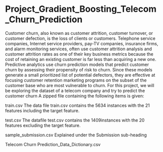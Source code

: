 # Project_Gradient_Boosting_Telecom_Churn_Prediction
Customer churn, also known as customer attrition, customer turnover, or customer defection, is the loss of clients or customers. Telephone service companies, Internet service providers, pay-TV companies, insurance firms, and alarm monitoring services, often use customer attrition analysis and customer attrition rates as one of their key business metrics because the cost of retaining an existing customer is far less than acquiring a new one.  Predictive analytics use churn prediction models that predict customer churn by assessing their propensity of risk to churn. Since these models generate a small prioritized list of potential defectors, they are effective at focusing customer retention marketing programs on the subset of the customer base who are most vulnerable to churn.  For this project, we will be exploring the dataset of a telecom company and try to predict the customer churn
A zipped file containing the following items is given:

train.csv
The data file train.csv contains the 5634 instances with the 21 features including the target feature.

test.csv
The datafile test.csv contains the 1409instances with the 20 features excluding the target feature.

sample_submission.csv
Explained under the Submission sub-heading

Telecom Churn Prediction_Data_Dictionary.csv
